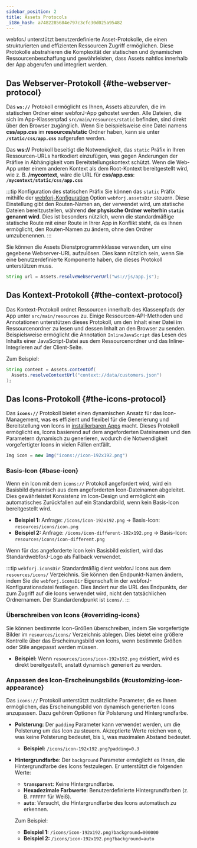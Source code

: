 ```yaml
---
sidebar_position: 2
title: Assets Protocols
_i18n_hash: a7482285684e797c3cfc30d025a95482
---
```

webforJ unterstützt benutzerdefinierte Asset-Protokolle, die einen strukturierten und effizienten Ressourcen Zugriff ermöglichen. Diese Protokolle abstrahieren die Komplexität der statischen und dynamischen Ressourcenbeschaffung und gewährleisten, dass Assets nahtlos innerhalb der App abgerufen und integriert werden.

## Das Webserver-Protokoll {#the-webserver-protocol}

Das **`ws://`** Protokoll ermöglicht es Ihnen, Assets abzurufen, die im statischen Ordner einer webforJ-App gehostet werden. Alle Dateien, die sich im App-Klassenpfad `src/main/resources/static` befinden, sind direkt über den Browser zugänglich. Wenn Sie beispielsweise eine Datei namens **css/app.css** im **resources/static** Ordner haben, kann sie unter **`/static/css/app.css`** aufgerufen werden.  

Das **ws://** Protokoll beseitigt die Notwendigkeit, das `static` Präfix in Ihren Ressourcen-URLs hartkodiert einzufügen, was gegen Änderungen der Präfixe in Abhängigkeit vom Bereitstellungskontext schützt. Wenn die Web-App unter einem anderen Kontext als dem Root-Kontext bereitgestellt wird, wie z. B. **/mycontext**, wäre die URL für **css/app.css**: **`/mycontext/static/css/app.css`**  

:::tip Konfiguration des statischen Präfix
Sie können das `static` Präfix mithilfe der [webforj-Konfiguration](../configuration/properties#configuration-options) Option `webforj.assetsDir` steuern. Diese Einstellung gibt den Routen-Namen an, der verwendet wird, um statische Dateien bereitzustellen, während **der physische Ordner weiterhin `static` genannt wird**. Dies ist besonders nützlich, wenn die standardmäßige statische Route mit einer Route in Ihrer App in Konflikt steht, da es Ihnen ermöglicht, den Routen-Namen zu ändern, ohne den Ordner umzubenennen.
:::

Sie können die <JavadocLink type="foundation" location="com/webforj/utilities/Assets" code='true'>Assets</JavadocLink> Dienstprogrammkklasse verwenden, um eine gegebene Webserver-URL aufzulösen. Dies kann nützlich sein, wenn Sie eine benutzerdefinierte Komponente haben, die dieses Protokoll unterstützen muss.

```java
String url = Assets.resolveWebServerUrl("ws://js/app.js");
```

## Das Kontext-Protokoll {#the-context-protocol}

Das Kontext-Protokoll ordnet Ressourcen innerhalb des Klassenpfads der App unter `src/main/resources` zu. Einige Ressourcen-API-Methoden und Annotationen unterstützen dieses Protokoll, um den Inhalt einer Datei im Ressourcenordner zu lesen und dessen Inhalt an den Browser zu senden. Beispielsweise ermöglicht die Annotation `InlineJavaScript` das Lesen des Inhalts einer JavaScript-Datei aus dem Ressourcenordner und das Inline-Integrieren auf der Client-Seite.

Zum Beispiel:

```java
String content = Assets.contentOf(
  Assets.resolveContextUrl("context://data/customers.json")
);
```

## Das Icons-Protokoll {#the-icons-protocol}

Das **`icons://`** Protokoll bietet einen dynamischen Ansatz für das Icon-Management, was es effizient und flexibel für die Generierung und Bereitstellung von Icons in [installierbaren Apps](../configuration/installable-apps) macht. Dieses Protokoll ermöglicht es, Icons basierend auf dem angeforderten Dateinamen und den Parametern dynamisch zu generieren, wodurch die Notwendigkeit vorgefertigter Icons in vielen Fällen entfällt.

```java
Img icon = new Img("icons://icon-192x192.png")
```

### Basis-Icon {#base-icon}

Wenn ein Icon mit dem `icons://` Protokoll angefordert wird, wird ein Basisbild dynamisch aus dem angeforderten Icon-Dateinamen abgeleitet. Dies gewährleistet Konsistenz im Icon-Design und ermöglicht ein automatisches Zurückfallen auf ein Standardbild, wenn kein Basis-Icon bereitgestellt wird.

- **Beispiel 1:** Anfrage: `/icons/icon-192x192.png` → Basis-Icon: `resources/icons/icon.png`
- **Beispiel 2:** Anfrage: `/icons/icon-different-192x192.png` → Basis-Icon: `resources/icons/icon-different.png`

Wenn für das angeforderte Icon kein Basisbild existiert, wird das StandardwebforJ-Logo als Fallback verwendet.

:::tip `webforj.iconsDir`
Standardmäßig dient webforJ Icons aus dem `resources/icons/` Verzeichnis. Sie können den Endpunkt-Namen ändern, indem Sie die `webforj.iconsDir` Eigenschaft in der webforJ-Konfigurationsdatei festlegen. Dies ändert nur die URL des Endpunkts, der zum Zugriff auf die Icons verwendet wird, nicht den tatsächlichen Ordnernamen. Der Standardendpunkt ist `icons/`. 
:::

### Überschreiben von Icons {#overriding-icons}

Sie können bestimmte Icon-Größen überschreiben, indem Sie vorgefertigte Bilder im `resources/icons/` Verzeichnis ablegen. Dies bietet eine größere Kontrolle über das Erscheinungsbild von Icons, wenn bestimmte Größen oder Stile angepasst werden müssen.

- **Beispiel:** Wenn `resources/icons/icon-192x192.png` existiert, wird es direkt bereitgestellt, anstatt dynamisch generiert zu werden.

### Anpassen des Icon-Erscheinungsbilds {#customizing-icon-appearance}

Das `icons://` Protokoll unterstützt zusätzliche Parameter, die es Ihnen ermöglichen, das Erscheinungsbild von dynamisch generierten Icons anzupassen. Dazu gehören Optionen für Polsterung und Hintergrundfarbe.

- **Polsterung**: Der `padding` Parameter kann verwendet werden, um die Polsterung um das Icon zu steuern. Akzeptierte Werte reichen von `0`, was keine Polsterung bedeutet, bis `1`, was maximalen Abstand bedeutet.
  - **Beispiel:** `/icons/icon-192x192.png?padding=0.3`
  
- **Hintergrundfarbe**: Der `background` Parameter ermöglicht es Ihnen, die Hintergrundfarbe des Icons festzulegen. Er unterstützt die folgenden Werte:
  - **`transparent`**: Keine Hintergrundfarbe.
  <!-- vale off -->
  - **Hexadezimale Farbwerte**: Benutzerdefinierte Hintergrundfarben (z. B. `FFFFFF` für Weiß).
  <!-- vale on -->
  - **`auto`**: Versucht, die Hintergrundfarbe des Icons automatisch zu erkennen.

  Zum Beispiel: 
  
  - **Beispiel 1:** `/icons/icon-192x192.png?background=000000`
  - **Beispiel 2:** `/icons/icon-192x192.png?background=auto`
